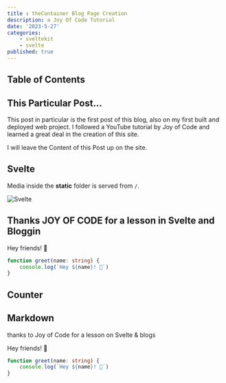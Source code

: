 ```yaml
---
title : theContainer Blog Page Creation
description: a Joy Of Code Tutorial
date: '2023-5-27'
categories:
    - sveltekit
    - svelte
published: true
---
```


<script>
    import Counter from './counter.svelte'
</script>

## Table of Contents

## This Particular Post...

This post in particular is the first post of this blog, also on my first
built and deployed web project. I followed a YouTube tutorial by Joy of Code
and learned a great deal in the creation of this site. 

I will leave the Content of this Post up on the site.

## Svelte

Media inside the **static** folder is served from `/`.

![Svelte](favicon.png)


## Thanks JOY OF CODE for a lesson in Svelte and Bloggin
Hey friends! 👋

```ts
function greet(name: string) {
	console.log(`Hey ${name}! 👋`)
}
```
## Counter
<Counter />

## Markdown

thanks to Joy of Code for a lesson on Svelte & blogs

Hey friends! 👋

```ts
function greet(name: string) {
	console.log(`Hey ${name}! 👋`)
}
```